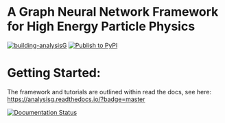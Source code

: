# A Graph Neural Network Framework for High Energy Particle Physics

[![building-analysisG](https://github.com/woywoy123/AnalysisG/actions/workflows/AnalysisG_build.yml/badge.svg)](https://github.com/woywoy123/AnalysisG/actions/workflows/AnalysisG_build.yml)
[![Publish to PyPI](https://github.com/woywoy123/AnalysisG/actions/workflows/release.yaml/badge.svg)](https://github.com/woywoy123/AnalysisG/actions/workflows/release.yaml)

# Getting Started:
The framework and tutorials are outlined within read the docs, see here: https://analysisg.readthedocs.io/?badge=master

[![Documentation Status](https://readthedocs.org/projects/analysisg/badge/?version=master)](https://analysisg.readthedocs.io/?badge=master)
